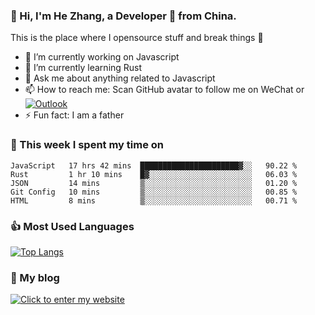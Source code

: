 ### 👋 Hi, I'm He Zhang, a Developer 🚀 from China.

This is the place where I opensource stuff and break things :rofl:

- 🔭  I’m currently working on Javascript
- 🌱  I’m currently learning Rust
- 💬  Ask me about anything related to Javascript
- 📫  How to reach me: Scan GitHub avatar to follow me on WeChat or [![Outlook](https://img.shields.io/badge/-Outlook-0078D4?style=flat&logo=Microsoft-Outlook&logoColor=white)](mailto:link@zhanghe.cool)
- ⚡  Fun fact: I am a father

### 💪 This week I spent my time on 
<!--START_SECTION:waka-->
```text
JavaScript   17 hrs 42 mins  ██████████████████████▓░░   90.22 % 
Rust         1 hr 10 mins    █▓░░░░░░░░░░░░░░░░░░░░░░░   06.03 % 
JSON         14 mins         ▒░░░░░░░░░░░░░░░░░░░░░░░░   01.20 % 
Git Config   10 mins         ▒░░░░░░░░░░░░░░░░░░░░░░░░   00.85 % 
HTML         8 mins          ▒░░░░░░░░░░░░░░░░░░░░░░░░   00.71 % 
```
<!--END_SECTION:waka-->

### 👍 Most Used Languages
[![Top Langs](https://github-readme-stats.vercel.app/api/top-langs/?username=zhanghecool&layout=compact)](https://zhanghe.cool)

### 🌈 My blog 
[![Click to enter my website](https://cdn.jsdelivr.net/gh/zhanghecool/assets/images/gif/zhanghecools.gif)](https://zhanghe.cool)
